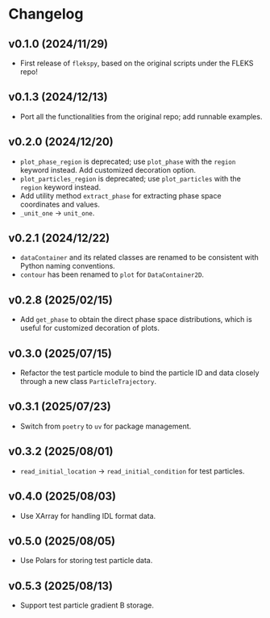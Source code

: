 # Changelog

<!--next-version-placeholder-->

## v0.1.0 (2024/11/29)

- First release of `flekspy`, based on the original scripts under the FLEKS repo!

## v0.1.3 (2024/12/13)

- Port all the functionalities from the original repo; add runnable examples.

## v0.2.0 (2024/12/20)

- `plot_phase_region` is deprecated; use `plot_phase` with the `region` keyword instead. Add customized decoration option.
- `plot_particles_region` is deprecated; use `plot_particles` with the `region` keyword instead.
- Add utility method `extract_phase` for extracting phase space coordinates and values.
- `_unit_one` -> `unit_one`.

## v0.2.1 (2024/12/22)

- `dataContainer` and its related classes are renamed to be consistent with Python naming conventions.
- `contour` has been renamed to `plot` for `DataContainer2D`.

## v0.2.8 (2025/02/15)

- Add `get_phase` to obtain the direct phase space distributions, which is useful for customized decoration of plots.

## v0.3.0 (2025/07/15)

- Refactor the test particle module to bind the particle ID and data closely through a new class `ParticleTrajectory`.

## v0.3.1 (2025/07/23)

- Switch from `poetry` to `uv` for package management.

## v0.3.2 (2025/08/01)

- `read_initial_location` -> `read_initial_condition` for test particles.

## v0.4.0 (2025/08/03)

- Use XArray for handling IDL format data.

## v0.5.0 (2025/08/05)

- Use Polars for storing test particle data.

## v0.5.3 (2025/08/13)

- Support test particle gradient B storage.
